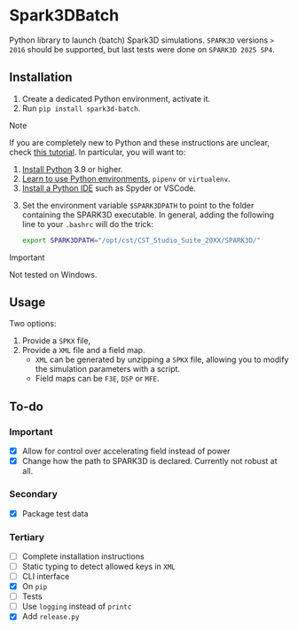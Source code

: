 # Spark3DBatch
Python library to launch (batch) Spark3D simulations.
`SPARK3D` versions `> 2016` should be supported, but last tests were done on
`SPARK3D 2025 SP4`.

## Installation
1. Create a dedicated Python environment, activate it.
2. Run `pip install spark3d-batch`.

> [!NOTE]
> If you are completely new to Python and these instructions are unclear, check [this tutorial](https://python-guide.readthedocs.io/en/latest/).
> In particular, you will want to:
> 1. [Install Python](https://python-guide.readthedocs.io/en/latest/starting/installation/) 3.9 or higher.
> 2. [Learn to use Python environments](https://python-guide.readthedocs.io/en/latest/dev/virtualenvs/), `pipenv` or `virtualenv`.
> 3. [Install a Python IDE](https://python-guide.readthedocs.io/en/latest/dev/env/#ides) such as Spyder or VSCode.

3. Set the environment variable `$SPARK3DPATH` to point to the folder containing the SPARK3D executable.
   In general, adding the following line to your `.bashrc` will do the trick:
   ```bash
   export SPARK3DPATH="/opt/cst/CST_Studio_Suite_20XX/SPARK3D/"
   ```

> [!IMPORTANT]
> Not tested on Windows.

## Usage

Two options:

1. Provide a `SPKX` file,
2. Provide a `XML` file and a field map.
   - `XML` can be generated by unzipping a `SPKX` file, allowing you to modify
   the simulation parameters with a script.
   - Field maps can be `F3E`, `DSP` or `MFE`.

## To-do

### Important
- [x] Allow for control over accelerating field instead of power
- [x] Change how the path to SPARK3D is declared. Currently not robust at all.

### Secondary
- [x] Package test data

### Tertiary
- [ ] Complete installation instructions
- [ ] Static typing to detect allowed keys in `XML`
- [ ] CLI interface
- [x] On `pip`
- [ ] Tests
- [ ] Use `logging` instead of `printc`
- [x] Add `release.py`
